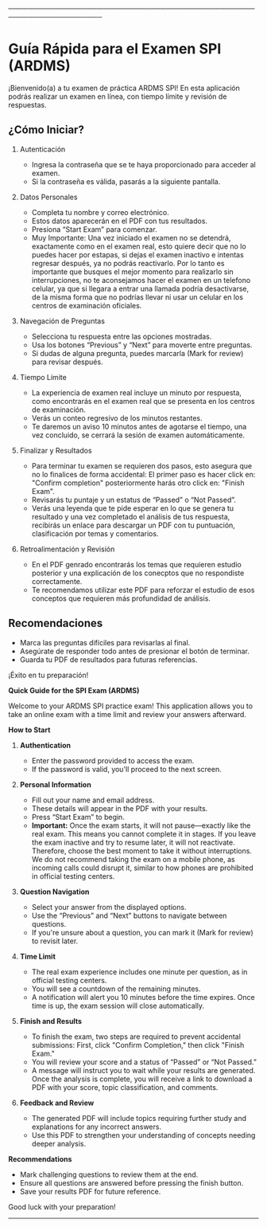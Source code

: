 
─────────────────────────────────────────────────────────────────────
# Guía Rápida para el Examen SPI (ARDMS)

¡Bienvenido(a) a tu examen de práctica ARDMS SPI! En esta aplicación podrás realizar un examen en línea, con tiempo límite y revisión de respuestas.

## ¿Cómo Iniciar?

1. Autenticación  
   - Ingresa la contraseña que se te haya proporcionado para acceder al examen.  
   - Si la contraseña es válida, pasarás a la siguiente pantalla.

2. Datos Personales  
   - Completa tu nombre y correo electrónico.  
   - Estos datos aparecerán en el PDF con tus resultados.  
   - Presiona “Start Exam” para comenzar.
   - Muy Importante: Una vez iniciado el examen no se detendrá, exactamente como en el examen real, esto quiere decir que no lo puedes hacer por estapas, si dejas el
     examen inactivo e intentas regresar después, ya no podrás reactivarlo. Por lo tanto es importante que busques el mejor momento para realizarlo sin interrupciones, no te      aconsejamos hacer el examen en un telefono celular, ya que si llegara a entrar una llamada podría desactivarse, de la misma forma que no podrías llevar ni usar un      celular en los centros de examinación oficiales. 

3. Navegación de Preguntas  
   - Selecciona tu respuesta entre las opciones mostradas.  
   - Usa los botones “Previous” y “Next” para moverte entre preguntas.  
   - Si dudas de alguna pregunta, puedes marcarla (Mark for review) para revisar después.

4. Tiempo Límite  
   - La experiencia de examen real incluye un minuto por respuesta, como encontrarás en el examen real que se presenta en los centros de examinación.
   - Verás un conteo regresivo de los minutos restantes.  
   - Te daremos un aviso 10 minutos antes de agotarse el tiempo, una vez concluido, se cerrará la sesión de examen automáticamente.

5. Finalizar y Resultados  
   - Para terminar tu examen se requieren dos pasos, esto asegura que no lo finalices de forma accidental: El primer paso es hacer click en: "Confirm completion"           posteriormente harás otro click en: "Finish Exam". 
   - Revisarás tu puntaje y un estatus de “Passed” o “Not Passed”.  
   - Verás una leyenda que te pide esperar en lo que se genera tu resultado y una vez completado el análisis de tus respuesta, recibirás un enlace para descargar un PDF con      tu puntuación, clasificación por temas y comentarios.

6. Retroalimentación y Revisión  
   - En el PDF genrado encontrarás los temas que requieren estudio posterior y una explicación de los conecptos que no respondiste correctamente. 
   - Te recomendamos utilizar este PDF para reforzar el estudio de esos conceptos que requieren más profundidad de análisis. 

## Recomendaciones  
- Marca las preguntas difíciles para revisarlas al final.  
- Asegúrate de responder todo antes de presionar el botón de terminar.  
- Guarda tu PDF de resultados para futuras referencias.

¡Éxito en tu preparación!


**Quick Guide for the SPI Exam (ARDMS)**  

Welcome to your ARDMS SPI practice exam! This application allows you to take an online exam with a time limit and review your answers afterward.

**How to Start**  

1. **Authentication**  
   - Enter the password provided to access the exam.  
   - If the password is valid, you'll proceed to the next screen.  

2. **Personal Information**  
   - Fill out your name and email address.  
   - These details will appear in the PDF with your results.  
   - Press “Start Exam” to begin.  
   - **Important:** Once the exam starts, it will not pause—exactly like the real exam. This means you cannot complete it in stages. If you leave the exam inactive and try to resume later, it will not reactivate. Therefore, choose the best moment to take it without interruptions. We do not recommend taking the exam on a mobile phone, as incoming calls could disrupt it, similar to how phones are prohibited in official testing centers.  

3. **Question Navigation**  
   - Select your answer from the displayed options.  
   - Use the “Previous” and “Next” buttons to navigate between questions.  
   - If you're unsure about a question, you can mark it (Mark for review) to revisit later.  

4. **Time Limit**  
   - The real exam experience includes one minute per question, as in official testing centers.  
   - You will see a countdown of the remaining minutes.  
   - A notification will alert you 10 minutes before the time expires. Once time is up, the exam session will close automatically.  

5. **Finish and Results**  
   - To finish the exam, two steps are required to prevent accidental submissions: First, click "Confirm Completion," then click "Finish Exam."  
   - You will review your score and a status of “Passed” or “Not Passed.”  
   - A message will instruct you to wait while your results are generated. Once the analysis is complete, you will receive a link to download a PDF with your score, topic classification, and comments.  

6. **Feedback and Review**  
   - The generated PDF will include topics requiring further study and explanations for any incorrect answers.  
   - Use this PDF to strengthen your understanding of concepts needing deeper analysis.  

**Recommendations**  
- Mark challenging questions to review them at the end.  
- Ensure all questions are answered before pressing the finish button.  
- Save your results PDF for future reference.

Good luck with your preparation!  

---

